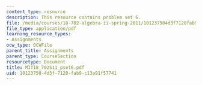 ```yaml
---
content_type: resource
description: This resource contains problem set 6.
file: /media/courses/18-702-algebra-ii-spring-2011/101237504d3f7120fab9c13a91f57741_MIT18_702S11_pset6.pdf
file_type: application/pdf
learning_resource_types:
- Assignments
ocw_type: OCWFile
parent_title: Assignments
parent_type: CourseSection
resourcetype: Document
title: MIT18_702S11_pset6.pdf
uid: 10123750-4d3f-7120-fab9-c13a91f57741
---
```

